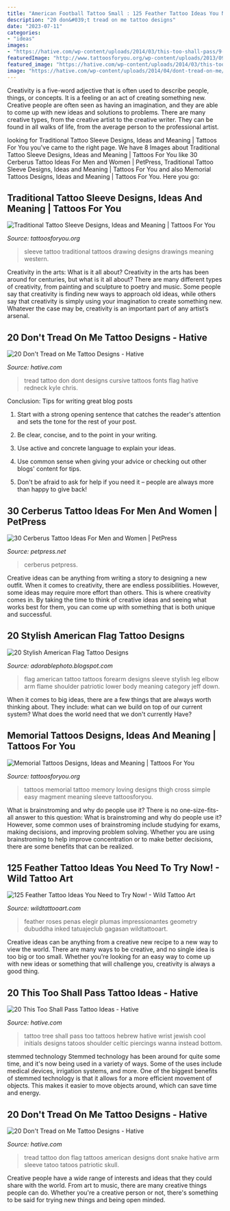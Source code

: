 ```yaml
---
title: "American Football Tattoo Small : 125 Feather Tattoo Ideas You Need To Try Now!"
description: "20 don&#039;t tread on me tattoo designs"
date: "2023-07-11"
categories:
- "ideas"
images:
- "https://hative.com/wp-content/uploads/2014/03/this-too-shall-pass/9-tree-of-life-and-this-too-shall-pass.jpg"
featuredImage: "http://www.tattoosforyou.org/wp-content/uploads/2013/09/Loving-Memory-Tattoos.jpg"
featured_image: "https://hative.com/wp-content/uploads/2014/03/this-too-shall-pass/9-tree-of-life-and-this-too-shall-pass.jpg"
image: "https://hative.com/wp-content/uploads/2014/04/dont-tread-on-me/19-dont-tread-on-me-with-cursive-fonts.jpg"
---
```



Creativity is a five-word adjective that is often used to describe people, things, or concepts. It is a feeling or an act of creating something new. Creative people are often seen as having an imagination, and they are able to come up with new ideas and solutions to problems. There are many creative types, from the creative artist to the creative writer. They can be found in all walks of life, from the average person to the professional artist.

	

		
looking for Traditional Tattoo Sleeve Designs, Ideas and Meaning | Tattoos For You you've came to the right page. We have 8 Images about Traditional Tattoo Sleeve Designs, Ideas and Meaning | Tattoos For You like 30 Cerberus Tattoo Ideas For Men and Women | PetPress, Traditional Tattoo Sleeve Designs, Ideas and Meaning | Tattoos For You and also Memorial Tattoos Designs, Ideas and Meaning | Tattoos For You. Here you go:
		
    
## Traditional Tattoo Sleeve Designs, Ideas And Meaning | Tattoos For You

<img loading=lazy src="https://www.tattoosforyou.org/wp-content/uploads/2017/07/Traditional-Tattoo-Sleeve-Drawing.jpg" onerror="this.onerror=null;this.src='https://tse1.mm.bing.net/th?id=OIP.5FMLLGLc-OylBqekvlX06AHaJ4&amp;pid=15.1';" alt="Traditional Tattoo Sleeve Designs, Ideas and Meaning | Tattoos For You">

_Source: tattoosforyou.org_

>sleeve tattoo traditional tattoos drawing designs drawings meaning western. 

	

Creativity in the arts: What is it all about?
Creativity in the arts has been around for centuries, but what is it all about? There are many different types of creativity, from painting and sculpture to poetry and music. Some people say that creativity is finding new ways to approach old ideas, while others say that creativity is simply using your imagination to create something new. Whatever the case may be, creativity is an important part of any artist’s arsenal.

    
## 20 Don&#039;t Tread On Me Tattoo Designs - Hative

<img loading=lazy src="https://hative.com/wp-content/uploads/2014/04/dont-tread-on-me/19-dont-tread-on-me-with-cursive-fonts.jpg" onerror="this.onerror=null;this.src='https://tse1.mm.bing.net/th?id=OIP.UbHBuhL-T4WKALRWjM800AHaJ4&amp;pid=15.1';" alt="20 Don&#039;t Tread on Me Tattoo Designs - Hative">

_Source: hative.com_

>tread tattoo don dont designs cursive tattoos fonts flag hative redneck kyle chris. 

	

Conclusion: Tips for writing great blog posts
1. Start with a strong opening sentence that catches the reader's attention and sets the tone for the rest of your post.
2. Be clear, concise, and to the point in your writing.

3. Use active and concrete language to explain your ideas. 
4. Use common sense when giving your advice or checking out other blogs' content for tips. 
5. Don't be afraid to ask for help if you need it – people are always more than happy to give back!

    
## 30 Cerberus Tattoo Ideas For Men And Women | PetPress

<img loading=lazy src="https://petpress.net/wp-content/uploads/2020/02/Cerberus-Tattoo-for-men-and-women-leg.jpg" onerror="this.onerror=null;this.src='https://tse2.mm.bing.net/th?id=OIP.C_5r6Amx7eL3XPQDCpVu9wHaHa&amp;pid=15.1';" alt="30 Cerberus Tattoo Ideas For Men and Women | PetPress">

_Source: petpress.net_

>cerberus petpress. 

	

Creative ideas can be anything from writing a story to designing a new outfit. When it comes to creativity, there are endless possibilities. However, some ideas may require more effort than others. This is where creativity comes in. By taking the time to think of creative ideas and seeing what works best for them, you can come up with something that is both unique and successful.

    
## 20 Stylish American Flag Tattoo Designs

<img loading=lazy src="http://3.bp.blogspot.com/-z9N-W4QFDuo/U_ZLfXKxadI/AAAAAAAAFO4/iBJXE6-znK4/s1600/american%2Bflag%2Btattoos%2Bon%2Bforearm.jpeg" onerror="this.onerror=null;this.src='https://tse3.mm.bing.net/th?id=OIP.XIbgZ4OdUWgCV1zWrYr3XgHaJ4&amp;pid=15.1';" alt="20 Stylish American Flag Tattoo Designs">

_Source: adorablephoto.blogspot.com_

>flag american tattoo tattoos forearm designs sleeve stylish leg elbow arm flame shoulder patriotic lower body meaning category jeff down. 

	

When it comes to big ideas, there are a few things that are always worth thinking about. They include: what can we build on top of our current system? What does the world need that we don't currently Have?

    
## Memorial Tattoos Designs, Ideas And Meaning | Tattoos For You

<img loading=lazy src="http://www.tattoosforyou.org/wp-content/uploads/2013/09/Loving-Memory-Tattoos.jpg" onerror="this.onerror=null;this.src='https://tse3.mm.bing.net/th?id=OIP.sDyZq0Dw7mqZggvkAurGLQHaMZ&amp;pid=15.1';" alt="Memorial Tattoos Designs, Ideas and Meaning | Tattoos For You">

_Source: tattoosforyou.org_

>tattoos memorial tattoo memory loving designs thigh cross simple easy magment meaning sleeve tattoosforyou. 

	

What is brainstroming and why do people use it?
There is no one-size-fits-all answer to this question: What is brainstroming and why do people use it? However, some common uses of brainstroming include studying for exams, making decisions, and improving problem solving. Whether you are using brainstroming to help improve concentration or to make better decisions, there are some benefits that can be realized.

    
## 125 Feather Tattoo Ideas You Need To Try Now! - Wild Tattoo Art

<img loading=lazy src="https://www.wildtattooart.com/wp-content/uploads/2018/03/feather-tattoos-0703186.jpg" onerror="this.onerror=null;this.src='https://tse2.mm.bing.net/th?id=OIP.8pBXesH4phgOAO-8V9_snwHaLG&amp;pid=15.1';" alt="125 Feather Tattoo Ideas You Need to Try Now! - Wild Tattoo Art">

_Source: wildtattooart.com_

>feather roses penas elegir plumas impressionantes geometry dubuddha inked tatuajeclub gagasan wildtattooart. 

	

Creative ideas can be anything from a creative new recipe to a new way to view the world. There are many ways to be creative, and no single idea is too big or too small. Whether you're looking for an easy way to come up with new ideas or something that will challenge you, creativity is always a good thing.

    
## 20 This Too Shall Pass Tattoo Ideas - Hative

<img loading=lazy src="https://hative.com/wp-content/uploads/2014/03/this-too-shall-pass/9-tree-of-life-and-this-too-shall-pass.jpg" onerror="this.onerror=null;this.src='https://tse1.mm.bing.net/th?id=OIP.CuUPlgA41QV_Ya4lua9FHwHaI4&amp;pid=15.1';" alt="20 This Too Shall Pass Tattoo Ideas - Hative">

_Source: hative.com_

>tattoo tree shall pass too tattoos hebrew hative wrist jewish cool initials designs tatoos shoulder celtic piercings wanna instead bottom. 

	

stemmed technology
Stemmed technology has been around for quite some time, and it's now being used in a variety of ways. Some of the uses include medical devices, irrigation systems, and more. One of the biggest benefits of stemmed technology is that it allows for a more efficient movement of objects. This makes it easier to move objects around, which can save time and energy.

    
## 20 Don&#039;t Tread On Me Tattoo Designs - Hative

<img loading=lazy src="https://hative.com/wp-content/uploads/2014/04/dont-tread-on-me/9-snake-and-american-flag-on-arm.jpg" onerror="this.onerror=null;this.src='https://tse3.mm.bing.net/th?id=OIP.zy1IqHfwd5k67_e5T0k0rwHaJv&amp;pid=15.1';" alt="20 Don&#039;t Tread on Me Tattoo Designs - Hative">

_Source: hative.com_

>tread tattoo don flag tattoos american designs dont snake hative arm sleeve tatoo tatoos patriotic skull. 

	

Creative people have a wide range of interests and ideas that they could share with the world. From art to music, there are many creative things people can do. Whether you're a creative person or not, there's something to be said for trying new things and being open minded.


